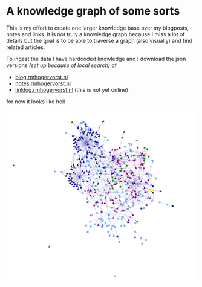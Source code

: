 # A knowledge graph of some sorts

This is my effort to create one larger knowledge base over my blogposts, notes and links.
It is not truly a knowledge graph because I miss a lot of details
but the goal is to be able to traverse a graph (also visually) and find related articles.

To ingest the data I have hardcoded knowledge and I download the json versions _(set up because of local search)_ of 
- [blog.rmhogervorst.nl](https://blog.rmhogervorst.nl)
- [notes.rmhogervorst.nl](https://notes.rmhogervorst.nl)
- [linklog.rmhogervorst.nl](https://linklog.rmhogervorst.nl) (this is not yet online)

for now it looks like hell

![not a useful graph](spaghetti.png)

